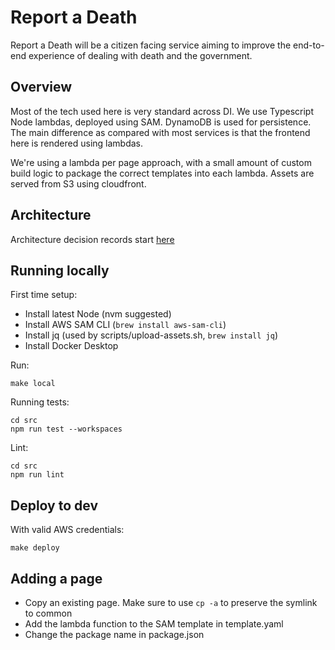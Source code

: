 # Report a Death
Report a Death will be a citizen facing service aiming to improve the end-to-end experience of dealing with death and the government.


## Overview
Most of the tech used here is very standard across DI. We use Typescript Node lambdas, deployed using SAM. DynamoDB is
used for persistence. The main difference as compared with most services is that the frontend here is rendered using
lambdas.

We're using a lambda per page approach, with a small amount of custom build logic to package the correct templates into
each lambda. Assets are served from S3 using cloudfront.

## Architecture
Architecture decision records start [here](docs/architecture/decisions/0001-use-adr.md)

## Running locally
First time setup:
- Install latest Node (nvm suggested)
- Install AWS SAM CLI (`brew install aws-sam-cli`)
- Install jq (used by scripts/upload-assets.sh, `brew install jq`)
- Install Docker Desktop

Run:
```shell
make local
```

Running tests:
```shell
cd src
npm run test --workspaces
```

Lint:
```shell
cd src
npm run lint
```

## Deploy to dev
With valid AWS credentials:
```shell
make deploy
```

## Adding a page
- Copy an existing page. Make sure to use `cp -a` to preserve the symlink to common
- Add the lambda function to the SAM template in template.yaml
- Change the package name in package.json
